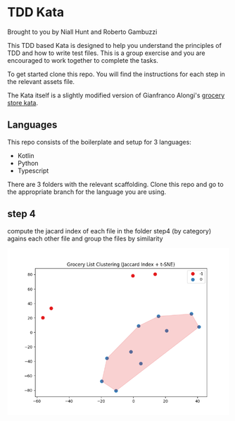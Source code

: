 # TDD Kata

Brought to you by Niall Hunt and Roberto Gambuzzi

This TDD based Kata is designed to help you understand the principles of TDD and how to write test files.
This is a group exercise and you are encouraged to work together to complete the tasks. 

To get started clone this repo. You will find the instructions for each step in the relevant assets file.

The Kata itself is a slightly modified version of Gianfranco Alongi's [grocery store kata](https://github.com/Gianfrancoalongi/incremental_katas/tree/master/Grocery_store). 

## Languages

This repo consists of the boilerplate and setup for 3 languages:

* Kotlin
* Python
* Typescript

There are 3 folders with the relevant scaffolding. Clone this repo and go to the appropriate branch for the language you are using.


## step 4

compute the jacard index of each file in the folder step4 (by category) agains each other file and group the files by similarity

![Step 4 Example](assets/step4_example.png)